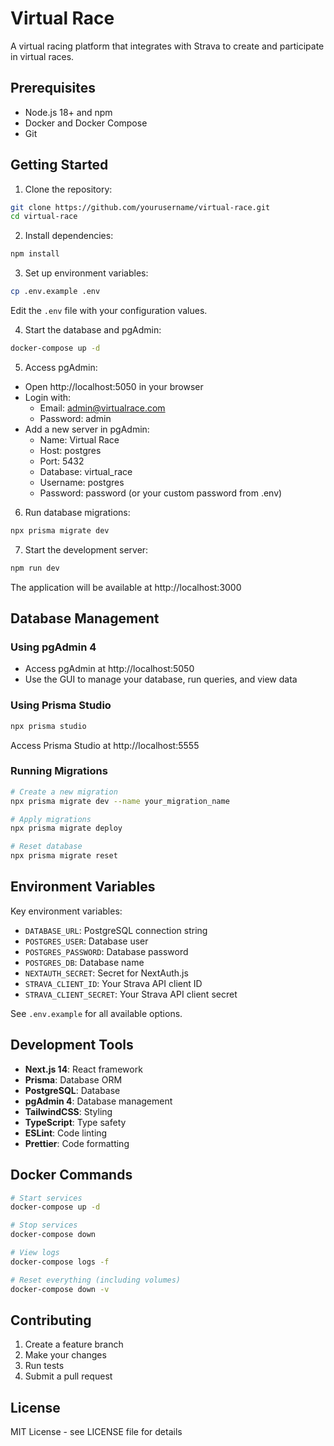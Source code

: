# Virtual Race

A virtual racing platform that integrates with Strava to create and participate in virtual races.

## Prerequisites

- Node.js 18+ and npm
- Docker and Docker Compose
- Git

## Getting Started

1. Clone the repository:
```bash
git clone https://github.com/yourusername/virtual-race.git
cd virtual-race
```

2. Install dependencies:
```bash
npm install
```

3. Set up environment variables:
```bash
cp .env.example .env
```
Edit the `.env` file with your configuration values.

4. Start the database and pgAdmin:
```bash
docker-compose up -d
```

5. Access pgAdmin:
- Open http://localhost:5050 in your browser
- Login with:
  - Email: admin@virtualrace.com
  - Password: admin
- Add a new server in pgAdmin:
  - Name: Virtual Race
  - Host: postgres
  - Port: 5432
  - Database: virtual_race
  - Username: postgres
  - Password: password (or your custom password from .env)

6. Run database migrations:
```bash
npx prisma migrate dev
```

7. Start the development server:
```bash
npm run dev
```

The application will be available at http://localhost:3000

## Database Management

### Using pgAdmin 4
- Access pgAdmin at http://localhost:5050
- Use the GUI to manage your database, run queries, and view data

### Using Prisma Studio
```bash
npx prisma studio
```
Access Prisma Studio at http://localhost:5555

### Running Migrations
```bash
# Create a new migration
npx prisma migrate dev --name your_migration_name

# Apply migrations
npx prisma migrate deploy

# Reset database
npx prisma migrate reset
```

## Environment Variables

Key environment variables:

- `DATABASE_URL`: PostgreSQL connection string
- `POSTGRES_USER`: Database user
- `POSTGRES_PASSWORD`: Database password
- `POSTGRES_DB`: Database name
- `NEXTAUTH_SECRET`: Secret for NextAuth.js
- `STRAVA_CLIENT_ID`: Your Strava API client ID
- `STRAVA_CLIENT_SECRET`: Your Strava API client secret

See `.env.example` for all available options.

## Development Tools

- **Next.js 14**: React framework
- **Prisma**: Database ORM
- **PostgreSQL**: Database
- **pgAdmin 4**: Database management
- **TailwindCSS**: Styling
- **TypeScript**: Type safety
- **ESLint**: Code linting
- **Prettier**: Code formatting

## Docker Commands

```bash
# Start services
docker-compose up -d

# Stop services
docker-compose down

# View logs
docker-compose logs -f

# Reset everything (including volumes)
docker-compose down -v
```

## Contributing

1. Create a feature branch
2. Make your changes
3. Run tests
4. Submit a pull request

## License

MIT License - see LICENSE file for details
